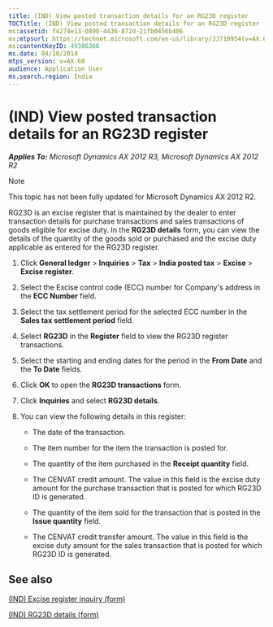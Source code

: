 ```yaml
---
title: (IND) View posted transaction details for an RG23D register
TOCTitle: (IND) View posted transaction details for an RG23D register
ms:assetid: f4274e13-0890-4436-872d-21fb0456b406
ms:mtpsurl: https://technet.microsoft.com/en-us/library/JJ710954(v=AX.60)
ms:contentKeyID: 49386366
ms.date: 04/18/2014
mtps_version: v=AX.60
audience: Application User
ms.search.region: India
---
```


# (IND) View posted transaction details for an RG23D register 


_**Applies To:** Microsoft Dynamics AX 2012 R3, Microsoft Dynamics AX 2012 R2_


> [!NOTE]
> <P>This topic has not been fully updated for Microsoft Dynamics AX 2012 R2.</P>



RG23D is an excise register that is maintained by the dealer to enter transaction details for purchase transactions and sales transactions of goods eligible for excise duty. In the **RG23D details** form, you can view the details of the quantity of the goods sold or purchased and the excise duty applicable as entered for the RG23D register.

1.  Click **General ledger** \> **Inquiries** \> **Tax** \> **India posted tax** \> **Excise** \> **Excise register**.

2.  Select the Excise control code (ECC) number for Company's address in the **ECC Number** field.

3.  Select the tax settlement period for the selected ECC number in the **Sales tax settlement period** field.

4.  Select **RG23D** in the **Register** field to view the RG23D register transactions.

5.  Select the starting and ending dates for the period in the **From Date** and the **To Date** fields.

6.  Click **OK** to open the **RG23D transactions** form.

7.  Click **Inquiries** and select **RG23D details**.

8.  You can view the following details in this register:
    
      - The date of the transaction.
    
      - The item number for the item the transaction is posted for.
    
      - The quantity of the item purchased in the **Receipt quantity** field.
    
      - The CENVAT credit amount. The value in this field is the excise duty amount for the purchase transaction that is posted for which RG23D ID is generated.
    
      - The quantity of the item sold for the transaction that is posted in the **Issue quantity** field.
    
      - The CENVAT credit transfer amount. The value in this field is the excise duty amount for the sales transaction that is posted for which RG23D ID is generated.

## See also

[(IND) Excise register inquiry (form)](https://technet.microsoft.com/en-us/library/jj710979\(v=ax.60\))

[(IND) RG23D details (form)](https://technet.microsoft.com/en-us/library/jj677843\(v=ax.60\))

  


